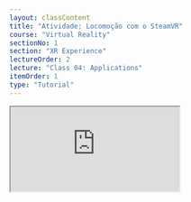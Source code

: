 ```yaml
---
layout: classContent
title: "Atividade: Locomoção com o SteamVR"
course: "Virtual Reality"
sectionNo: 1
section: "XR Experience"
lectureOrder: 2
lecture: "Class 04: Applications"
itemOrder: 1
type: "Tutorial"
---
```


<iframe src="https://docs.google.com/document/d/e/2PACX-1vSwsW8qL3PLtU1pFDCshi9JXRc2PHyOLpZRJgQ6ySlvsVH7BXGfl0cjaLIbjLJ__W96ViEIEFR9QA4S/pub?embedded=true"></iframe>
